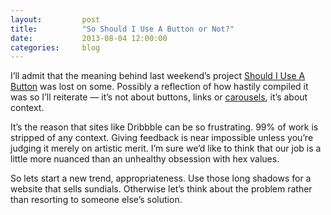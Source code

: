 ```yaml
---
layout:         post
title:          "So Should I Use A Button or Not?"
date:           2013-08-04 12:00:00
categories:     blog
---
```


I’ll admit that the meaning behind last weekend’s project [Should I Use A Button](http://www.shouldiuseabutton.com/) was lost on some. Possibly a reflection of how hastily compiled it was so I’ll reiterate — it’s not about buttons, links or [carousels](http://www.shouldiuseacarousel.com/), it’s about context.

It’s the reason that sites like Dribbble can be so frustrating. 99% of work is stripped of any context. Giving feedback is near impossible unless you’re judging it merely on artistic merit. I’m sure we’d like to think that our job is a little more nuanced than an unhealthy obsession with hex values.

So lets start a new trend, appropriateness. Use those long shadows for a website that sells sundials. Otherwise let’s think about the problem rather than resorting to someone else’s solution.